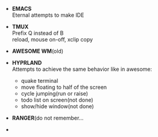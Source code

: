- **EMACS**  
  Eternal attempts to make IDE  
  
- **TMUX**  
  Prefix Q instead of B  
  reload, mouse on-off, xclip copy

- **AWESOME WM**(old)  
  
- **HYPRLAND**  
  Attempts to achieve the same behavior like in awesome:  
  - quake terminal
  - move floating to half of the screen
  - cycle jumping(run or raise)
  - todo list on screen(not done)
  - show/hide window(not done)
    
- **RANGER**(do not remember...

- 
